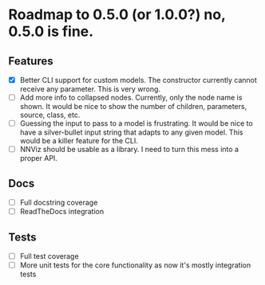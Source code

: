 # Roadmap to 0.5.0 (or 1.0.0?) no, 0.5.0 is fine.

## Features
- [x] Better CLI support for custom models. The constructor currently cannot receive any parameter. This is very wrong.
- [ ] Add more info to collapsed nodes. Currently, only the node name is shown. It would be nice to show the number of children, parameters, source, class, etc.
- [ ] Guessing the input to pass to a model is frustrating. It would be nice to have a silver-bullet input string that adapts to any given model. This would be a killer feature for the CLI.
- [ ] NNViz should be usable as a library. I need to turn this mess into a proper API.

## Docs
- [ ] Full docstring coverage
- [ ] ReadTheDocs integration

## Tests
- [ ] Full test coverage
- [ ] More unit tests for the core functionality as now it's mostly integration tests
